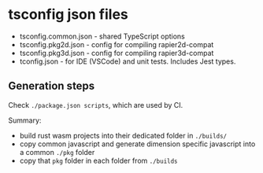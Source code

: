 # tsconfig json files

- tsconfig.common.json - shared TypeScript options
- tsconfig.pkg2d.json - config for compiling rapier2d-compat
- tsconfig.pkg3d.json - config for compiling rapier3d-compat
- tconfig.json - for IDE (VSCode) and unit tests. Includes Jest types.

## Generation steps

Check `./package.json scripts`, which are used by CI.

Summary:

- build rust wasm projects into their dedicated folder in `./builds/`
- copy common javascript and generate dimension specific javascript into a common `./pkg` folder
- copy that `pkg` folder in each folder from `./builds`
